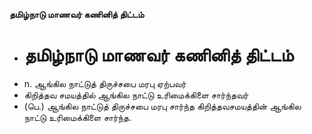 **தமிழ்நாடு மாணவர் கணினித் திட்டம்**
- # தமிழ்நாடு மாணவர் கணினித் திட்டம்
- n. ஆங்கில நாட்டுத் திருச்சபை மரபு ஏற்பவர்
- கிறித்தவ சமயத்தில் ஆங்கில நாட்டு உரிமைக்கிளை சார்ந்தவர்
- (பெ.) ஆங்கில நாட்டுத் திருச்சபை மரபு சார்ந்த கிறித்தவசமயத்தின் ஆங்கில நாட்டு உரிமைக்கிளை சார்ந்த.

